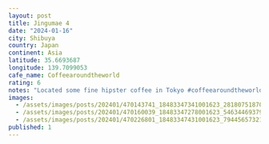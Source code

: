 ```yaml
---
layout: post
title: Jingumae 4
date: "2024-01-16"
city: Shibuya
country: Japan
continent: Asia
latitude: 35.6693687
longitude: 139.7099053
cafe_name: Coffeearoundtheworld
rating: 6
notes: "Located some fine hipster coffee in Tokyo #coffeearoundtheworld"
images:
  - /assets/images/posts/202401/470143741_18483347341001623_2818075187023647015_n_17945965412761994.jpg
  - /assets/images/posts/202401/470160039_18483347278001623_5463446937926594516_n_18019771978980581.jpg
  - /assets/images/posts/202401/470226801_18483347431001623_7944565732164970145_n_18111272689359164.jpg
published: 1
---
```

